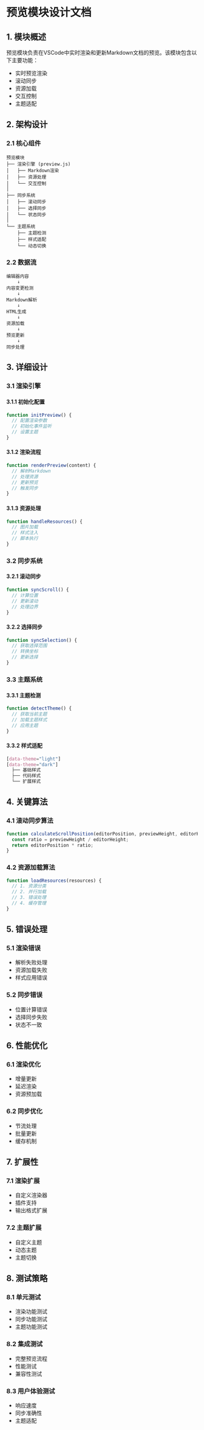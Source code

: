 # 预览模块设计文档

## 1. 模块概述

预览模块负责在VSCode中实时渲染和更新Markdown文档的预览。该模块包含以下主要功能：
- 实时预览渲染
- 滚动同步
- 资源加载
- 交互控制
- 主题适配

## 2. 架构设计

### 2.1 核心组件

```
预览模块
├── 渲染引擎 (preview.js)
│   ├── Markdown渲染
│   ├── 资源处理
│   └── 交互控制
│
├── 同步系统
│   ├── 滚动同步
│   ├── 选择同步
│   └── 状态同步
│
└── 主题系统
    ├── 主题检测
    ├── 样式适配
    └── 动态切换
```

### 2.2 数据流

```
编辑器内容
    ↓
内容变更检测
    ↓
Markdown解析
    ↓
HTML生成
    ↓
资源加载
    ↓
预览更新
    ↓
同步处理
```

## 3. 详细设计

### 3.1 渲染引擎

#### 3.1.1 初始化配置
```javascript
function initPreview() {
  // 配置渲染参数
  // 初始化事件监听
  // 设置主题
}
```

#### 3.1.2 渲染流程
```javascript
function renderPreview(content) {
  // 解析Markdown
  // 处理资源
  // 更新预览
  // 触发同步
}
```

#### 3.1.3 资源处理
```javascript
function handleResources() {
  // 图片加载
  // 样式注入
  // 脚本执行
}
```

### 3.2 同步系统

#### 3.2.1 滚动同步
```javascript
function syncScroll() {
  // 计算位置
  // 更新滚动
  // 处理边界
}
```

#### 3.2.2 选择同步
```javascript
function syncSelection() {
  // 获取选择范围
  // 转换坐标
  // 更新选择
}
```

### 3.3 主题系统

#### 3.3.1 主题检测
```javascript
function detectTheme() {
  // 获取当前主题
  // 加载主题样式
  // 应用主题
}
```

#### 3.3.2 样式适配
```css
[data-theme="light"]
[data-theme="dark"]
  ├── 基础样式
  ├── 代码样式
  └── 扩展样式
```

## 4. 关键算法

### 4.1 滚动同步算法
```javascript
function calculateScrollPosition(editorPosition, previewHeight, editorHeight) {
  const ratio = previewHeight / editorHeight;
  return editorPosition * ratio;
}
```

### 4.2 资源加载算法
```javascript
function loadResources(resources) {
  // 1. 资源分类
  // 2. 并行加载
  // 3. 错误处理
  // 4. 缓存管理
}
```

## 5. 错误处理

### 5.1 渲染错误
- 解析失败处理
- 资源加载失败
- 样式应用错误

### 5.2 同步错误
- 位置计算错误
- 选择同步失败
- 状态不一致

## 6. 性能优化

### 6.1 渲染优化
- 增量更新
- 延迟渲染
- 资源预加载

### 6.2 同步优化
- 节流处理
- 批量更新
- 缓存机制

## 7. 扩展性

### 7.1 渲染扩展
- 自定义渲染器
- 插件支持
- 输出格式扩展

### 7.2 主题扩展
- 自定义主题
- 动态主题
- 主题切换

## 8. 测试策略

### 8.1 单元测试
- 渲染功能测试
- 同步功能测试
- 主题功能测试

### 8.2 集成测试
- 完整预览流程
- 性能测试
- 兼容性测试

### 8.3 用户体验测试
- 响应速度
- 同步准确性
- 主题适配 